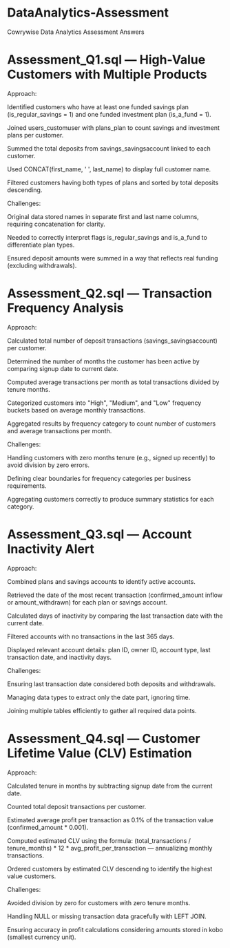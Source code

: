 # DataAnalytics-Assessment
Cowrywise Data Analytics Assessment Answers



# Assessment_Q1.sql — High-Value Customers with Multiple Products
Approach:

Identified customers who have at least one funded savings plan (is_regular_savings = 1) and one funded investment plan (is_a_fund = 1).

Joined users_customuser with plans_plan to count savings and investment plans per customer.

Summed the total deposits from savings_savingsaccount linked to each customer.

Used CONCAT(first_name, ' ', last_name) to display full customer name.

Filtered customers having both types of plans and sorted by total deposits descending.

Challenges:

Original data stored names in separate first and last name columns, requiring concatenation for clarity.

Needed to correctly interpret flags is_regular_savings and is_a_fund to differentiate plan types.

Ensured deposit amounts were summed in a way that reflects real funding (excluding withdrawals).



# Assessment_Q2.sql — Transaction Frequency Analysis
Approach:

Calculated total number of deposit transactions (savings_savingsaccount) per customer.

Determined the number of months the customer has been active by comparing signup date to current date.

Computed average transactions per month as total transactions divided by tenure months.

Categorized customers into "High", "Medium", and "Low" frequency buckets based on average monthly transactions.

Aggregated results by frequency category to count number of customers and average transactions per month.

Challenges:

Handling customers with zero months tenure (e.g., signed up recently) to avoid division by zero errors.

Defining clear boundaries for frequency categories per business requirements.

Aggregating customers correctly to produce summary statistics for each category.



# Assessment_Q3.sql — Account Inactivity Alert
Approach:

Combined plans and savings accounts to identify active accounts.

Retrieved the date of the most recent transaction (confirmed_amount inflow or amount_withdrawn) for each plan or savings account.

Calculated days of inactivity by comparing the last transaction date with the current date.

Filtered accounts with no transactions in the last 365 days.

Displayed relevant account details: plan ID, owner ID, account type, last transaction date, and inactivity days.

Challenges:

Ensuring last transaction date considered both deposits and withdrawals.

Managing data types to extract only the date part, ignoring time.

Joining multiple tables efficiently to gather all required data points.



# Assessment_Q4.sql — Customer Lifetime Value (CLV) Estimation
Approach:

Calculated tenure in months by subtracting signup date from the current date.

Counted total deposit transactions per customer.

Estimated average profit per transaction as 0.1% of the transaction value (confirmed_amount * 0.001).

Computed estimated CLV using the formula:
(total_transactions / tenure_months) * 12 * avg_profit_per_transaction — annualizing monthly transactions.

Ordered customers by estimated CLV descending to identify the highest value customers.

Challenges:

Avoided division by zero for customers with zero tenure months.

Handling NULL or missing transaction data gracefully with LEFT JOIN.

Ensuring accuracy in profit calculations considering amounts stored in kobo (smallest currency unit).
